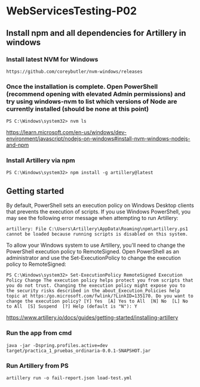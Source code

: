 # WebServicesTesting-P02

## Install npm and all dependencies for Artillery in windows

### Install latest NVM for Windows

`https://github.com/coreybutler/nvm-windows/releases`

### Once the installation is complete. Open PowerShell (recommend opening with elevated Admin permissions) and try using windows-nvm to list which versions of Node are currently installed (should be none at this point)

`PS C:\Windows\system32> nvm ls`

<https://learn.microsoft.com/en-us/windows/dev-environment/javascript/nodejs-on-windows#install-nvm-windows-nodejs-and-npm>

### Install Artillery via npm

`PS C:\Windows\system32> npm install -g artillery@latest`

## Getting started

By default, PowerShell sets an execution policy on Windows Desktop clients that prevents the execution of scripts. If you use Windows PowerShell, you may see the following error message when attempting to run Artillery:

`artillery: File C:\Users\Artillery\AppData\Roaming\npm\artillery.ps1
cannot be loaded because running scripts is disabled on this system.`

To allow your Windows system to use Artillery, you'll need to change the PowerShell execution policy to RemoteSigned. Open PowerShell as an administrator and use the Set-ExecutionPolicy to change the execution policy to RemoteSigned:

`PS C:\Windows\system32> Set-ExecutionPolicy RemoteSigned
Execution Policy Change
The execution policy helps protect you from scripts that you do not trust. Changing the execution policy might expose
you to the security risks described in the about_Execution_Policies help topic at
https:/go.microsoft.com/fwlink/?LinkID=135170. Do you want to change the execution policy?
[Y] Yes  [A] Yes to All  [N] No  [L] No to All  [S] Suspend  [?] Help (default is "N"): Y`

<https://www.artillery.io/docs/guides/getting-started/installing-artillery>

### Run the app from cmd

`java -jar -Dspring.profiles.active=dev target/practica_1_pruebas_ordinaria-0.0.1-SNAPSHOT.jar` 

### Run Artillery from PS

 `artillery run -o fail-report.json load-test.yml`
